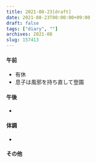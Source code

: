 ```yaml
---
title: 2021-08-23[draft]
date: 2021-08-23T00:00:00+09:00
draft: false
tags: ["diary", ""]
archives: 2021-08
slug: 157413
---
```

#### 午前
- 有休
- 息子は風邪を持ち直して登園
#### 午後
- 
#### 体調
- 
#### その他